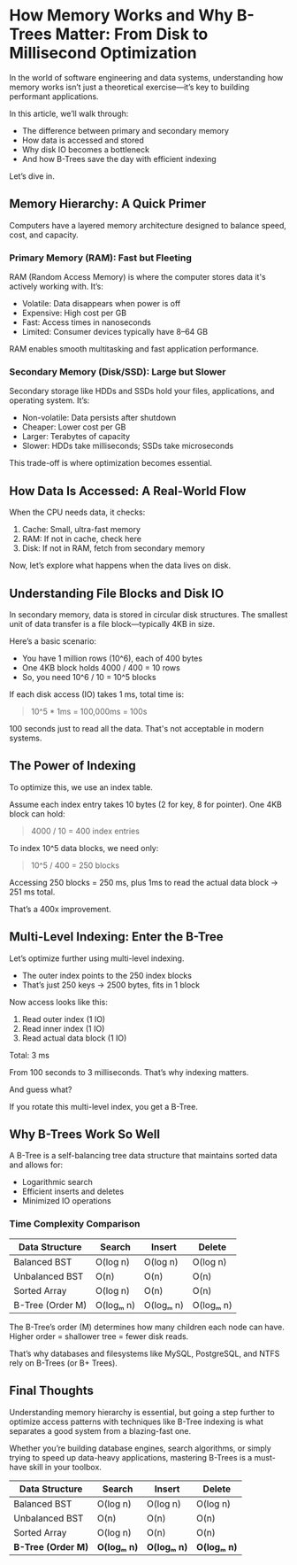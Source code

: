 
# How Memory Works and Why B-Trees Matter: From Disk to Millisecond Optimization

In the world of software engineering and data systems, understanding how memory works isn’t just a theoretical exercise—it’s key to building performant applications.

In this article, we’ll walk through:

- The difference between primary and secondary memory  
- How data is accessed and stored  
- Why disk IO becomes a bottleneck  
- And how B-Trees save the day with efficient indexing

Let’s dive in.

## Memory Hierarchy: A Quick Primer

Computers have a layered memory architecture designed to balance speed, cost, and capacity.

### Primary Memory (RAM): Fast but Fleeting

RAM (Random Access Memory) is where the computer stores data it's actively working with. It’s:

- Volatile: Data disappears when power is off  
- Expensive: High cost per GB  
- Fast: Access times in nanoseconds  
- Limited: Consumer devices typically have 8–64 GB

RAM enables smooth multitasking and fast application performance.

### Secondary Memory (Disk/SSD): Large but Slower

Secondary storage like HDDs and SSDs hold your files, applications, and operating system. It’s:

- Non-volatile: Data persists after shutdown  
- Cheaper: Lower cost per GB  
- Larger: Terabytes of capacity  
- Slower: HDDs take milliseconds; SSDs take microseconds

This trade-off is where optimization becomes essential.

## How Data Is Accessed: A Real-World Flow

When the CPU needs data, it checks:

1. Cache: Small, ultra-fast memory  
2. RAM: If not in cache, check here  
3. Disk: If not in RAM, fetch from secondary memory

Now, let’s explore what happens when the data lives on disk.

## Understanding File Blocks and Disk IO

In secondary memory, data is stored in circular disk structures. The smallest unit of data transfer is a file block—typically 4KB in size.

Here’s a basic scenario:

- You have 1 million rows (10^6), each of 400 bytes  
- One 4KB block holds 4000 / 400 = 10 rows  
- So, you need 10^6 / 10 = 10^5 blocks

If each disk access (IO) takes 1 ms, total time is:

> 10^5 * 1ms = 100,000ms = 100s

100 seconds just to read all the data. That's not acceptable in modern systems.

## The Power of Indexing

To optimize this, we use an index table.

Assume each index entry takes 10 bytes (2 for key, 8 for pointer). One 4KB block can hold:

> 4000 / 10 = 400 index entries

To index 10^5 data blocks, we need only:

> 10^5 / 400 = 250 blocks

Accessing 250 blocks = 250 ms, plus 1ms to read the actual data block → 251 ms total.

That’s a 400x improvement.

## Multi-Level Indexing: Enter the B-Tree

Let’s optimize further using multi-level indexing.

- The outer index points to the 250 index blocks  
- That’s just 250 keys → 2500 bytes, fits in 1 block

Now access looks like this:

1. Read outer index (1 IO)  
2. Read inner index (1 IO)  
3. Read actual data block (1 IO)

Total: 3 ms

From 100 seconds to 3 milliseconds. That’s why indexing matters.

And guess what?

If you rotate this multi-level index, you get a B-Tree.

## Why B-Trees Work So Well

A B-Tree is a self-balancing tree data structure that maintains sorted data and allows for:

- Logarithmic search
- Efficient inserts and deletes
- Minimized IO operations

### Time Complexity Comparison

| Data Structure     | Search | Insert | Delete |  
|--------------------|--------|--------|--------|  
| Balanced BST       | O(log n) | O(log n) | O(log n)  
| Unbalanced BST     | O(n)     | O(n)     | O(n)  
| Sorted Array       | O(log n) | O(n)     | O(n)  
| B-Tree (Order M)   | O(logₘ n) | O(logₘ n) | O(logₘ n)  

The B-Tree’s order (M) determines how many children each node can have. Higher order = shallower tree = fewer disk reads.

That’s why databases and filesystems like MySQL, PostgreSQL, and NTFS rely on B-Trees (or B+ Trees).

## Final Thoughts

Understanding memory hierarchy is essential, but going a step further to optimize access patterns with techniques like B-Tree indexing is what separates a good system from a blazing-fast one.

Whether you’re building database engines, search algorithms, or simply trying to speed up data-heavy applications, mastering B-Trees is a must-have skill in your toolbox.

| Data Structure       | Search        | Insert        | Delete        |
| -------------------- | ------------- | ------------- | ------------- |
| Balanced BST         | O(log n)      | O(log n)      | O(log n)      |
| Unbalanced BST       | O(n)          | O(n)          | O(n)          |
| Sorted Array         | O(log n)      | O(n)          | O(n)          |
| **B-Tree (Order M)** | **O(logₘ n)** | **O(logₘ n)** | **O(logₘ n)** |
